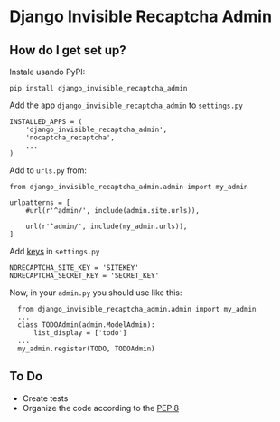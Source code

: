 # Django Invisible Recaptcha Admin
## How do I get set up?

Instale usando PyPI:

```
pip install django_invisible_recaptcha_admin
```

Add the app `django_invisible_recaptcha_admin` to `settings.py`

```
INSTALLED_APPS = (
    'django_invisible_recaptcha_admin',
    'nocaptcha_recaptcha',
    ...
)
```

Add to `urls.py` from:
```
from django_invisible_recaptcha_admin.admin import my_admin

urlpatterns = [
    #url(r'^admin/', include(admin.site.urls)),

    url(r'^admin/', include(my_admin.urls)),
]
```

Add [keys](https://www.google.com/recaptcha/) in `settings.py`

```
NORECAPTCHA_SITE_KEY = 'SITEKEY'
NORECAPTCHA_SECRET_KEY = 'SECRET_KEY'
```

Now, in your `admin.py` you should use like this:

```
  from django_invisible_recaptcha_admin.admin import my_admin
  ...
  class TODOAdmin(admin.ModelAdmin):
      list_display = ['todo']
  ...
  my_admin.register(TODO, TODOAdmin) 
```

## To Do

* Create tests
* Organize the code according to the [PEP 8](http://www.python.org/dev/peps/pep-0008/)

